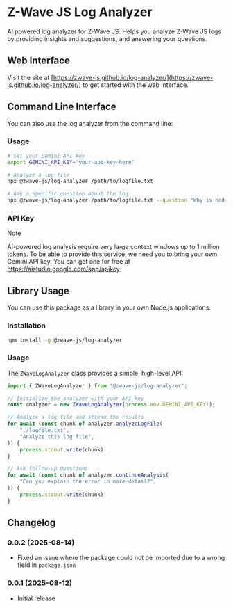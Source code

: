 # Z-Wave JS Log Analyzer

AI powered log analyzer for Z-Wave JS. Helps you analyze Z-Wave JS logs by providing insights and suggestions, and answering your questions.

## Web Interface

Visit the site at [https://zwave-js.github.io/log-analyzer/](https://zwave-js.github.io/log-analyzer/) to get started with the web interface.

## Command Line Interface

You can also use the log analyzer from the command line:

### Usage

```bash
# Set your Gemini API key
export GEMINI_API_KEY="your-api-key-here"

# Analyze a log file
npx @zwave-js/log-analyzer /path/to/logfile.txt

# Ask a specific question about the log
npx @zwave-js/log-analyzer /path/to/logfile.txt --question "Why is node 5 not responding?"
```

### API Key

> [!NOTE]
> AI-powered log analysis require very large context windows up to 1 million tokens. To be able to provide this service, we need you to bring your own Gemini API key. You can get one for free at https://aistudio.google.com/app/apikey

## Library Usage

You can use this package as a library in your own Node.js applications.

### Installation

```bash
npm install -g @zwave-js/log-analyzer
```

### Usage

The `ZWaveLogAnalyzer` class provides a simple, high-level API:

```typescript
import { ZWaveLogAnalyzer } from "@zwave-js/log-analyzer";

// Initialize the analyzer with your API key
const analyzer = new ZWaveLogAnalyzer(process.env.GEMINI_API_KEY!);

// Analyze a log file and stream the results
for await (const chunk of analyzer.analyzeLogFile(
	"./logfile.txt",
	"Analyze this log file",
)) {
	process.stdout.write(chunk);
}

// Ask follow-up questions
for await (const chunk of analyzer.continueAnalysis(
	"Can you explain the error in more detail?",
)) {
	process.stdout.write(chunk);
}
```

## Changelog
<!--
	Placeholder for next release:
	### **WORK IN PROGRESS**
-->
### 0.0.2 (2025-08-14)

- Fixed an issue where the package could not be imported due to a wrong field in `package.json`

### 0.0.1 (2025-08-12)

- Initial release
